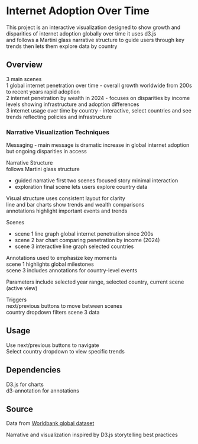 # Internet Adoption Over Time

This project is an interactive visualization designed to show growth and disparities of internet adoption globally over time it uses d3.js  
and follows a Martini glass narrative structure to guide users through key trends then lets them explore data by country  

## Overview

3 main scenes  
1 global internet penetration over time - overall growth worldwide from 200s to recent years rapid adoption  
2 internet penetration by wealth in 2024 - focuses on disparities by income levels showing infrastructure and adoption differences  
3 internet usage over time by country - interactive, select countries and see trends reflecting policies and infrastructure  

### Narrative Visualization Techniques

Messaging - main message is dramatic increase in global internet adoption but ongoing disparities in access

Narrative Structure  
follows Martini glass structure  
- guided narrative first two scenes focused story minimal interaction  
- exploration final scene lets users explore country data  

Visual structure uses consistent layout for clarity  
line and bar charts show trends and wealth comparisons  
annotations highlight important events and trends  

Scenes  
- scene 1 line graph global internet penetration since 200s  
- scene 2 bar chart comparing penetration by income (2024)  
- scene 3 interactive line graph selected countries  

Annotations used to emphasize key moments  
scene 1 highlights global milestones  
scene 3 includes annotations for country-level events  

Parameters include selected year range, selected country, current scene (active view)  

Triggers  
next/previous buttons to move between scenes  
country dropdown filters scene 3 data  

## Usage

Use next/previous buttons to navigate  
Select country dropdown to view specific trends  

## Dependencies

D3.js for charts  
d3-annotation for annotations  

## Source

Data from [Worldbank global dataset](https://data.worldbank.org/indicator/IT.NET.USER.ZS)  

Narrative and visualization inspired by D3.js storytelling best practices  
